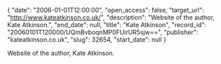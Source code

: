 {
  "date": "2006-01-01T12:00:00", 
  "open_access": false, 
  "target_url": "http://www.kateatkinson.co.uk/", 
  "description": "Website of the author, Kate Atkinson.", 
  "end_date": null, 
  "title": "Kate Atkinson", 
  "record_id": "20060101T120000/UQmBvboqnMP0FUirUR5sjw==", 
  "publisher": "kateatkinson.co.uk", 
  "slug": 32654, 
  "start_date": null
}

Website of the author, Kate Atkinson.